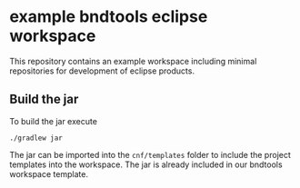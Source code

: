 # example bndtools eclipse workspace
This repository contains an example workspace including minimal repositories for development of eclipse products.

## Build the jar

To build the jar execute
```
./gradlew jar
```

The jar can be imported into the `cnf/templates` folder to include the project templates into the workspace. The jar is already included in our bndtools workspace template.